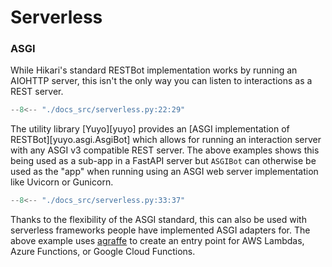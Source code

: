 # Serverless

### ASGI

While Hikari's standard RESTBot implementation works by running an AIOHTTP server, this isn't the only way you can listen to interactions as a REST server.

```py
--8<-- "./docs_src/serverless.py:22:29"
```

The utility library [Yuyo][yuyo] provides an [ASGI implementation of RESTBot][yuyo.asgi.AsgiBot] which allows for running an interaction server with any ASGI v3 compatible REST server. The above examples shows this being used as
a sub-app in a FastAPI server but `ASGIBot` can otherwise be used as the "app" when running using an ASGI web server
implementation like Uvicorn or Gunicorn.

```py
--8<-- "./docs_src/serverless.py:33:37"
```

Thanks to the flexibility of the ASGI standard, this can also be used with serverless frameworks people have
implemented ASGI adapters for. The above example uses [agraffe](https://pypi.org/project/agraffe/) to create
an entry point for AWS Lambdas, Azure Functions, or Google Cloud Functions.
